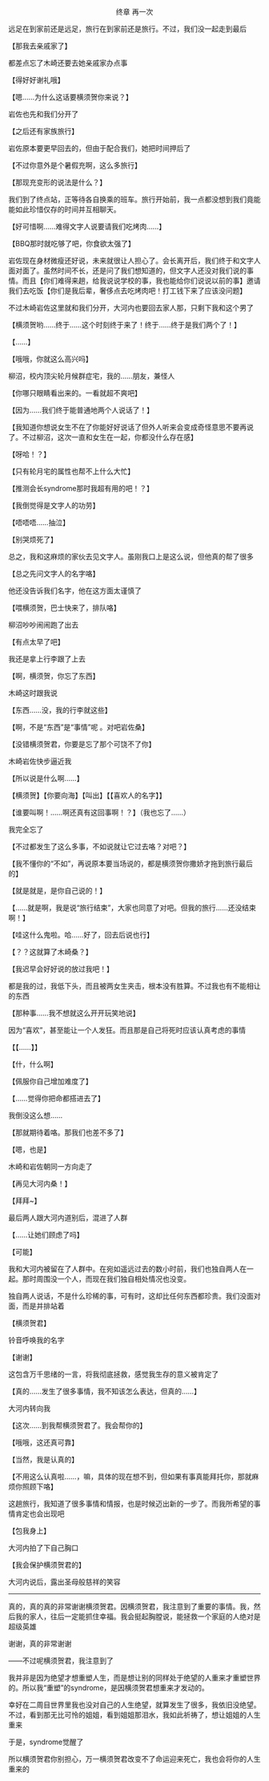 <p align="center">终章 再一次</p>

远足在到家前还是远足，旅行在到家前还是旅行。不过，我们没一起走到最后

【那我去亲戚家了】

都差点忘了木崎还要去她亲戚家办点事

【得好好谢礼哦】

【嗯……为什么这话要横须贺你来说？】

岩佐也先和我们分开了

【之后还有家族旅行】

岩佐原本要更早回去的，但由于配合我们，她把时间押后了

【不过你意外是个暑假充啊，这么多旅行】

【那现充变形的说法是什么？】

我们到了终点站，正等待各自换乘的班车。旅行开始前，我一点都没想到我们竟能能如此珍惜仅存的时间并互相聊天。

【好可惜啊……难得文字人说要请我们吃烤肉……】

【BBQ那时就吃够了吧，你食欲太强了】

岩佐现在身材微瘦还好说，未来就很让人担心了。会长离开后，我们终于和文字人面对面了。虽然时间不长，还是问了我们想知道的，但文字人还没对我们说的事情。而且【你们难得来趟，给我说说学校的事，我也能给你们说说以前的事】邀请我们去吃饭【你们是我后辈，奢侈点去吃烤肉吧！打工钱下来了应该没问题】

不过木崎岩佐这里就和我们分开，大河内也要回去家人那，只剩下我和这个男了

【横须贺哟……终于……这个时刻终于来了！终于……终于是我们两个了！】

【……】

【哦哦，你就这么高兴吗】

柳沼，校内顶尖轮月候群症宅，我的……朋友，兼怪人

【你哪只眼睛看出来的。一看就超不爽吧】

【因为……我们终于能普通地两个人说话了！】

【我知道你想说女生不在了你能好好说话了但外人听来会变成奇怪意思不要再说了。不过柳沼，这次一直和女生在一起，你都没什么存在感】

【呀哈！？】

【只有轮月宅的属性也帮不上什么大忙】

【推测会长syndrome那时我超有用的吧！？】

【我倒觉得是文字人的功劳】

【唔唔唔……抽泣】

【别哭烦死了】

总之，我和这麻烦的家伙去见文字人。虽刚我口上是这么说，但他真的帮了很多

【总之先问文字人的名字咯】

他还没告诉我们名字，他在这方面太谨慎了

【喂横须贺，巴士快来了，排队咯】

柳沼吵吵闹闹跑了出去

【有点太早了吧】

我还是拿上行李跟了上去

【啊，横须贺，你忘了东西】

木崎这时跟我说

【东西……没，我的行李就这些】

【啊，不是“东西”是“事情”呢 。对吧岩佐桑】

【没错横须贺君，你要是忘了那个可饶不了你】

木崎岩佐快步逼近我

【所以说是什么啊……】

【横须贺】【你要向海】【叫出】【【喜欢人的名字】】

【谁要叫啊！……啊还真有这回事啊！？】（我也忘了……）

我完全忘了

【不过都发生了这么多事，不如说就让它过去咯？对吧？】

【我不懂你的“不如”，再说原本要当场说的，都是横须贺你撒娇才拖到旅行最后的】

【就是就是，是你自己说的！】

【……就是啊，我是说“旅行结束”，大家也同意了对吧。但我的旅行……还没结束啊！】

【哇这什么鬼啦。哈……好了，回去后说也行】

【？？这就算了木崎桑？】

【我迟早会好好说的放过我吧！】

都是我的过，我低下头，而且被两女生夹击，根本没有胜算。不过我也有不能相让的东西

【那种事……我不想就这么开开玩笑地说】

因为“喜欢”，甚至能让一个人发狂。而且那是自己将死时应该认真考虑的事情

【【……】】

【什，什么啊】

【佩服你自己增加难度了】

【……觉得你把命都搭进去了】

我倒没这么想……

【那就期待着咯。那我们也差不多了】

【嗯，也是】

木崎和岩佐朝同一方向走了

【再见大河内桑！】

【拜拜~】

最后两人跟大河内道别后，混进了人群

【……让她们顾虑了吗】

【可能】

我和大河内被留在了人群中。在宛如遥远过去的数小时前，我们也独自两人在一起。那时周围没一个人，而现在我们独自相处情况也没变。

独自两人说话，不是什么珍稀的事，可有时，这却比任何东西都珍贵。我们没面对面，而是并排站着

【横须贺君】

铃音呼唤我的名字

【谢谢】

这包含万千思绪的一言，将我彻底拯救，感觉我生存的意义被肯定了

【真的……发生了很多事情，我不知该怎么表达，但真的……】

大河内转向我

【这次……到我帮横须贺君了。我会帮你的】

【哦哦，这还真可靠】

【当然，我是认真的】

【不用这么认真啦……，嘛，具体的现在想不到，但如果有事真能拜托你，那就麻烦你照顾下咯】

这趟旅行，我知道了很多事情和情报，也是时候迈出新的一步了。而我所希望的事情肯定也会出现吧

【包我身上】

大河内拍了下自己胸口

【我会保护横须贺君的】

大河内说后，露出圣母般慈祥的笑容

****

真的，真的真的非常谢谢横须贺君。因横须贺君，我注意到了重要的事情。我，然后我的家人，往后一定能抓住幸福。我会挺起胸膛说，能拯救一个家庭的人绝对是超级英雄

谢谢，真的非常谢谢

——不过呢横须贺君，我注意到了

我并非是因为绝望才想重塑人生，而是想让别的同样处于绝望的人重来才重塑世界的。所以我“重塑”的syndrome，是因横须贺君想重来才发动的。

幸好在二周目世界里我也没对自己的人生绝望，就算发生了很多，我依旧没绝望。不过，看到那无比可怜的姐姐，看到姐姐那泪水，我如此祈祷了，想让姐姐的人生重来

于是，syndrome觉醒了

所以横须贺君你别担心，万一横须贺君改变不了命运迎来死亡，我也会将你的人生重来的

